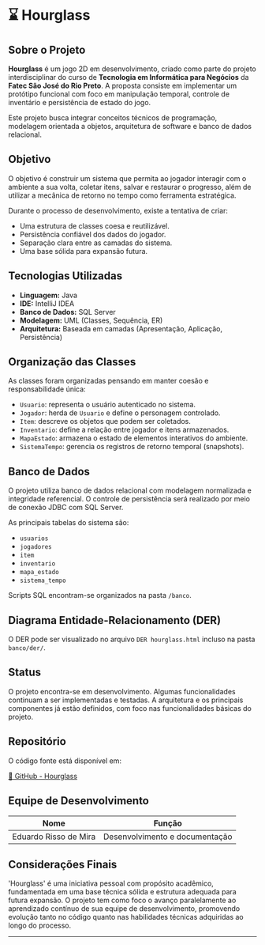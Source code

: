 # ⌛ Hourglass

## Sobre o Projeto

**Hourglass** é um jogo 2D em desenvolvimento, criado como parte do projeto interdisciplinar do curso de **Tecnologia em Informática para Negócios** da **Fatec São José do Rio Preto**. A proposta consiste em implementar um protótipo funcional com foco em manipulação temporal, controle de inventário e persistência de estado do jogo.

Este projeto busca integrar conceitos técnicos de programação, modelagem orientada a objetos, arquitetura de software e banco de dados relacional.

## Objetivo

O objetivo é construir um sistema que permita ao jogador interagir com o ambiente a sua volta, coletar itens, salvar e restaurar o progresso, além de utilizar a mecânica de retorno no tempo como ferramenta estratégica.

Durante o processo de desenvolvimento, existe a tentativa de criar:
- Uma estrutura de classes coesa e reutilizável.
- Persistência confiável dos dados do jogador.
- Separação clara entre as camadas do sistema.
- Uma base sólida para expansão futura.

## Tecnologias Utilizadas

- **Linguagem:** Java
- **IDE:** IntelliJ IDEA
- **Banco de Dados:** SQL Server
- **Modelagem:** UML (Classes, Sequência, ER)
- **Arquitetura:** Baseada em camadas (Apresentação, Aplicação, Persistência)

## Organização das Classes

As classes foram organizadas pensando em manter coesão e responsabilidade única:

- `Usuario`: representa o usuário autenticado no sistema.
- `Jogador`: herda de `Usuario` e define o personagem controlado.
- `Item`: descreve os objetos que podem ser coletados.
- `Inventario`: define a relação entre jogador e itens armazenados.
- `MapaEstado`: armazena o estado de elementos interativos do ambiente.
- `SistemaTempo`: gerencia os registros de retorno temporal (snapshots).

## Banco de Dados

O projeto utiliza banco de dados relacional com modelagem normalizada e integridade referencial. O controle de persistência será realizado por meio de conexão JDBC com SQL Server.

As principais tabelas do sistema são:

- `usuarios`
- `jogadores`
- `item`
- `inventario`
- `mapa_estado`
- `sistema_tempo`

Scripts SQL encontram-se organizados na pasta `/banco`.

## Diagrama Entidade-Relacionamento (DER)

O DER pode ser visualizado no arquivo `DER hourglass.html` incluso na pasta `banco/der/`.

## Status

O projeto encontra-se em desenvolvimento. Algumas funcionalidades continuam a ser implementadas e testadas. A arquitetura e os principais componentes já estão definidos, com foco nas funcionalidades básicas do projeto.

## Repositório

O código fonte está disponível em:

[🔗 GitHub - Hourglass](https://github.com/y1990y/HourglassJavaGame.git)

## Equipe de Desenvolvimento

| Nome                  | Função                         |
|-----------------------|--------------------------------|
| Eduardo Risso de Mira | Desenvolvimento e documentação |

## Considerações Finais

'Hourglass' é uma iniciativa pessoal com propósito acadêmico, fundamentada em uma base técnica sólida e estrutura adequada para futura expansão. O projeto tem como foco o avanço paralelamente ao aprendizado contínuo de sua equipe de desenvolvimento, promovendo evolução tanto no código quanto nas habilidades técnicas adquiridas ao longo do processo.

---

